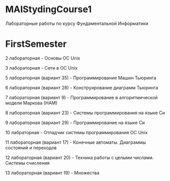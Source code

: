 # MAIStydingCourse1
Лабораторные работы по курсу Фундаментальной Информатики
# FirstSemester
2 лабораторная - Основы ОС Unix

3 лабораторная - Сети в ОС Unix

5 лабораторная (вариант 35) - Программирование Машин Тьюринга

6 лабораторная (вариант 28) - Конструирование диаграмм Тьюринга

7 лабораторная (вариант 9) - Программирование в алгоритмической модели Маркова (НАМ)

8 лабораторная (вариант 23) - Системы программирования на языке Си

9 лабораторная (вариант 29) - Программирование на языке Си

10 лабраторная - Отладчик системы программирования ОС Unix

11 лабораторная (вариант 17) - Конечные автоматы. Диаграммы состояний и переходов

12 лабораторная (вариант 20) - Техника работы с целыми числами. Системы счисления

13 лабораторная (вариант 19) - Множества

